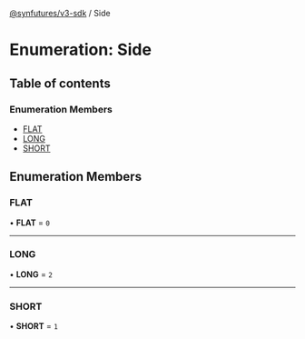 [@synfutures/v3-sdk](../README.md) / Side

# Enumeration: Side

## Table of contents

### Enumeration Members

- [FLAT](Side.md#flat)
- [LONG](Side.md#long)
- [SHORT](Side.md#short)

## Enumeration Members

### FLAT

• **FLAT** = ``0``

___

### LONG

• **LONG** = ``2``

___

### SHORT

• **SHORT** = ``1``
